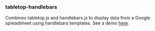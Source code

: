 ### tabletop-handlebars

Combines tabletop.js and handlebars.js to display data from a Google spreadsheet using handlebars templates. See a demo [here](http://projects.chrislkeller.com/snippets/tabletop-handlebars/).